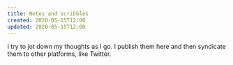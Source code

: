 ```yaml
---
title: Notes and scribbles
created: 2020-05-15T12:00
updated: 2020-05-15T12:00
---
```


I try to jot down my thoughts as I go. I publish them here and then syndicate them to other platforms, like Twitter.
